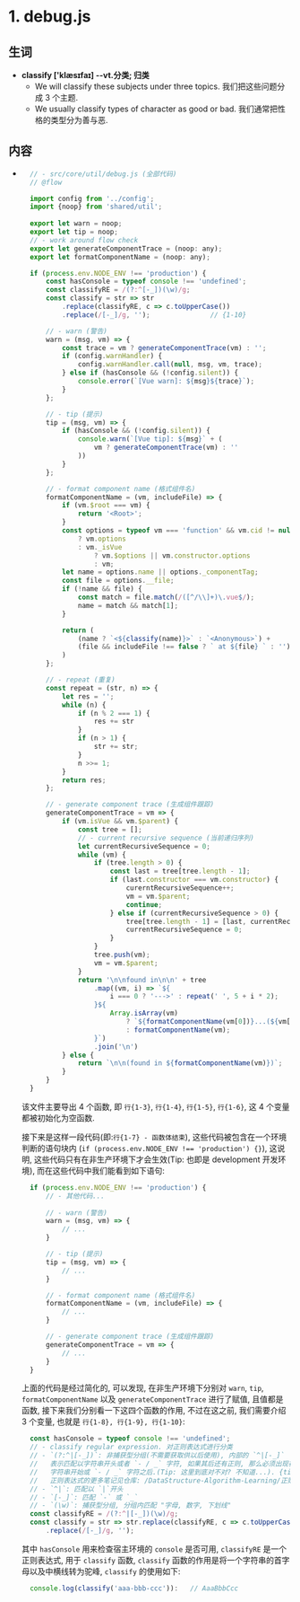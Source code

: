 # 1. debug.js 


## 生词
- **classify ['klæsɪfaɪ] --vt.分类; 归类**
    + We will classify these subjects under three topics.
      我们把这些问题分成 3 个主题.
    + We usually classify types of character as good or bad.
      我们通常把性格的类型分为善与恶.



## 内容
- ```js
    // - src/core/util/debug.js (全部代码)
    // @flow

    import config from '../config';                                     // {1-1}
    import {noop} from 'shared/util';                                   // {1-2}
    
    export let warn = noop;                                             // {1-3}
    export let tip = noop;                                              // {1-4}
    // - work around flow check
    export let generateComponentTrace = (noop: any);                    // {1-5}
    export let formatComponentName = (noop: any);                       // {1-6}

    if (process.env.NODE_ENV !== 'production') {                        // {1-7}
        const hasConsole = typeof console !== 'undefined';              // {1-8}
        const classifyRE = /(?:^[-_])(\w)/g;                            // {1-9}
        const classify = str => str
            .replace(classifyRE, c => c.toUpperCase())
            .replace(/[-_]/g, '');               // {1-10}

        // - warn (警告)
        warn = (msg, vm) => {                                          // {1-11}
            const trace = vm ? generateComponentTrace(vm) : '';        // {1-12}
            if (config.warnHandler) {                                  // {1-13}
                config.warnHandler.call(null, msg, vm, trace);         // {1-14}
            } else if (hasConsole && (!config.silent)) {               // {1-15}
                console.error(`[Vue warn]: ${msg}${trace}`);           // {1-16}
            }
        };

        // - tip (提示)
        tip = (msg, vm) => {                                           // {1-17}
            if (hasConsole && (!config.silent)) {                      // {1-18}
                console.warn(`[Vue tip]: ${msg}` + (
                    vm ? generateComponentTrace(vm) : ''
                ))                                                     // {1-19}
            }
        };

        // - format component name (格式组件名)
        formatComponentName = (vm, includeFile) => {                   // {1-20}
            if (vm.$root === vm) {                                     // {1-21}
                return '<Root>';                                       // {1-22}
            }
            const options = typeof vm === 'function' && vm.cid != null
                ? vm.options
                : vm._isVue
                    ? vm.$options || vm.constructor.options
                    : vm;                                              // {1-23}
            let name = options.name || options._componentTag;          // {1-24}       
            const file = options.__file;                               // {1-25}
            if (!name && file) {                                       // {1-26}
                const match = file.match(/([^/\\]+)\.vue$/);           // {1-27}
                name = match && match[1];                              // {1-28}
            }

            return (
                (name ? `<${classify(name)}>` : `<Anonymous>`) + 
                (file && includeFile !== false ? ` at ${file} ` : '')
            )                                                          // {1-29}
        }; 

        // - repeat (重复)
        const repeat = (str, n) => {                                   // {1-30}
            let res = '';                                              // {1-31}
            while (n) {                                                // {1-32}
                if (n % 2 === 1) {                                     // {1-33}
                    res += str                                         // {1-34}
                }   
                if (n > 1) {                                           // {1-35}
                    str += str;                                        // {1-36}
                }
                n >>= 1;                                               // {1-37}
            }
            return res;                                                // {1-38}
        };

        // - generate component trace (生成组件跟踪)
        generateComponentTrace = vm => {                               // {1-39}
            if (vm.isVue && vm.$parent) {                              // {1-40}
                const tree = [];                                       // {1-41}
                // - current recursive sequence (当前递归序列)
                let currentRecursiveSequence = 0;                      // {1-42}
                while (vm) {                                           // {1-43}
                    if (tree.length > 0) {                             // {1-44}
                        const last = tree[tree.length - 1];            // {1-45}
                        if (last.constructor === vm.constructor) {     // {1-46}
                            curerntRecursiveSequence++;                // {1-47}
                            vm = vm.$parent;                           // {1-48}
                            continue;
                        } else if (currentRecursiveSequence > 0) {     // {1-49}
                            tree[tree.length - 1] = [last, currentRecursiveSequence]; // {1-50}
                            currentRecursiveSequence = 0;              // {1-51}
                        }
                    }
                    tree.push(vm);                                     // {1-52}
                    vm = vm.$parent;                                   // {1-53}
                }
                return '\n\nfound in\n\n' + tree            
                    .map((vm, i) => `${
                        i === 0 ? '--->' : repeat(' ', 5 + i * 2);
                    }${
                        Array.isArray(vm)
                            ? `${formatComponentName(vm[0])}...(${vm[1]} recursive calls)`
                            : formatComponentName(vm);
                    }`)
                    .join('\n')                                        // {1-54}
            } else {                                                   // {1-55}
                return `\n\n(found in ${formatComponentName(vm)})`;    // {1-56}
            }
        }
    }
  ```
  该文件主要导出 4 个函数, 即 `行{1-3}`, `行{1-4}`, `行{1-5}`, `行{1-6}`,
  这 4 个变量都被初始化为空函数. 

  接下来是这样一段代码(即:`行{1-7} - 函数体结束`), 这些代码被包含在一个环境判断的语句块内
  (`if (process.env.NODE_ENV !== 'production') {}`), 这说明,
  这些代码只有在非生产环境下才会生效(Tip: 也即是 development 开发环境),
  而在这些代码中我们能看到如下语句:
  ```js
    if (process.env.NODE_ENV !== 'production') {
        // - 其他代码...
        
        // - warn (警告)
        warn = (msg, vm) => {
            // ...
        }

        // - tip (提示)
        tip = (msg, vm) => {
            // ...
        }

        // - format component name (格式组件名)
        formatComponentName = (vm, includeFile) => {
            // ...
        }

        // - generate component trace (生成组件跟踪)
        generateComponentTrace = vm => {
            // ...
        }
    }
  ```
  上面的代码是经过简化的, 可以发现, 在非生产环境下分别对 `warn`, `tip`,
  `formatComponentName` 以及 `generateComponentTrace` 进行了赋值, 且值都是函数,
  接下来我们分别看一下这四个函数的作用, 不过在这之前, 我们需要介绍 3 个变量, 也就是
  `行{1-8}, 行{1-9}, 行{1-10}`:
  ```js
    const hasConsole = typeof console !== 'undefined';
    // - classify regular expression. 对正则表达式进行分类
    // - `(?:^|[-_])`: 非捕获型分组(不需要获取供以后使用), 内部的 `^|[-_]`
    //   表示匹配以字符串开头或者 `- / _` 字符, 如果其后还有正则, 那么必须出现在
    //   字符串开始或 `- / _` 字符之后.(Tip: 这里到底对不对? 不知道...). {tip:
    //   正则表达式的更多笔记见仓库: /DataStructure-Algorithm-Learning/正则表达式/}
    // - `^|`: 匹配以 `|`开头
    // - `[-_]`: 匹配 `-` 或 `_`
    // - `(\w)`: 捕获型分组, 分组内匹配 "字母, 数字, 下划线"
    const classifyRE = /(?:^|[-_])(\w)/g;
    const classify = str => str.replace(classifyRE, c => c.toUpperCase())
        .replace(/[-_]/g, '');
  ```
  其中 `hasConsole` 用来检查宿主环境的 `console` 是否可用, `classifyRE`
  是一个正则表达式, 用于 `classify` 函数, `classify`
  函数的作用是将一个字符串的首字母以及中横线转为驼峰, `classify` 的使用如下:
  ```js
    console.log(classify('aaa-bbb-ccc')):   // AaaBbbCcc
  ```